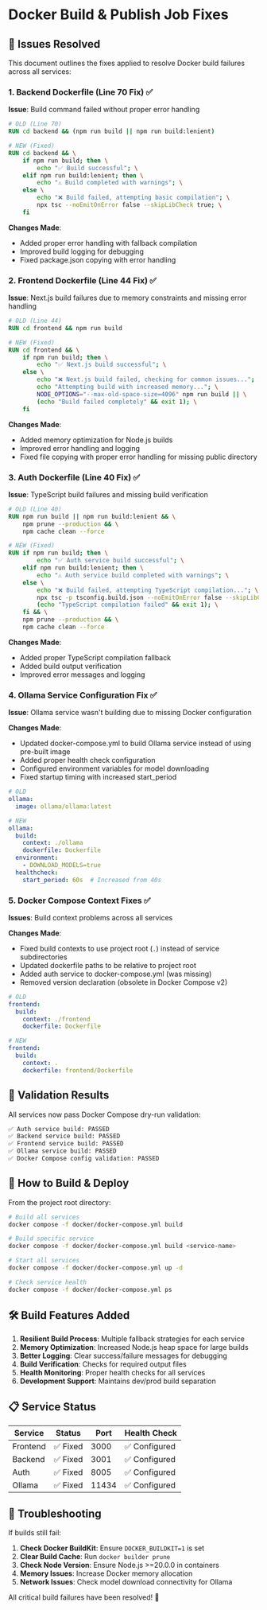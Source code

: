 # Docker Build & Publish Job Fixes

## 🎯 Issues Resolved

This document outlines the fixes applied to resolve Docker build failures across all services:

### 1. Backend Dockerfile (Line 70 Fix) ✅
**Issue**: Build command failed without proper error handling
```dockerfile
# OLD (Line 70)
RUN cd backend && (npm run build || npm run build:lenient)

# NEW (Fixed)
RUN cd backend && \
    if npm run build; then \
        echo "✅ Build successful"; \
    elif npm run build:lenient; then \
        echo "⚠️ Build completed with warnings"; \
    else \
        echo "❌ Build failed, attempting basic compilation"; \
        npx tsc --noEmitOnError false --skipLibCheck true; \
    fi
```

**Changes Made**:
- Added proper error handling with fallback compilation
- Improved build logging for debugging
- Fixed package.json copying with error handling

### 2. Frontend Dockerfile (Line 44 Fix) ✅
**Issue**: Next.js build failures due to memory constraints and missing error handling
```dockerfile
# OLD (Line 44)
RUN cd frontend && npm run build

# NEW (Fixed)
RUN cd frontend && \
    if npm run build; then \
        echo "✅ Next.js build successful"; \
    else \
        echo "❌ Next.js build failed, checking for common issues..."; \
        echo "Attempting build with increased memory..."; \
        NODE_OPTIONS="--max-old-space-size=4096" npm run build || \
        (echo "Build failed completely" && exit 1); \
    fi
```

**Changes Made**:
- Added memory optimization for Node.js builds
- Improved error handling and logging
- Fixed file copying with proper error handling for missing public directory

### 3. Auth Dockerfile (Line 40 Fix) ✅
**Issue**: TypeScript build failures and missing build verification
```dockerfile
# OLD (Line 40)
RUN npm run build || npm run build:lenient && \
    npm prune --production && \
    npm cache clean --force

# NEW (Fixed)
RUN if npm run build; then \
        echo "✅ Auth service build successful"; \
    elif npm run build:lenient; then \
        echo "⚠️ Auth service build completed with warnings"; \
    else \
        echo "❌ Build failed, attempting TypeScript compilation..."; \
        npx tsc -p tsconfig.build.json --noEmitOnError false --skipLibCheck true || \
        (echo "TypeScript compilation failed" && exit 1); \
    fi && \
    npm prune --production && \
    npm cache clean --force
```

**Changes Made**:
- Added proper TypeScript compilation fallback
- Added build output verification
- Improved error messages and logging

### 4. Ollama Service Configuration Fix ✅
**Issue**: Ollama service wasn't building due to missing Docker configuration

**Changes Made**:
- Updated docker-compose.yml to build Ollama service instead of using pre-built image
- Added proper health check configuration
- Configured environment variables for model downloading
- Fixed startup timing with increased start_period

```yaml
# OLD
ollama:
  image: ollama/ollama:latest

# NEW
ollama:
  build:
    context: ./ollama
    dockerfile: Dockerfile
  environment:
    - DOWNLOAD_MODELS=true
  healthcheck:
    start_period: 60s  # Increased from 40s
```

### 5. Docker Compose Context Fixes ✅
**Issues**: Build context problems across all services

**Changes Made**:
- Fixed build contexts to use project root (`.`) instead of service subdirectories
- Updated dockerfile paths to be relative to project root
- Added auth service to docker-compose.yml (was missing)
- Removed version declaration (obsolete in Docker Compose v2)

```yaml
# OLD
frontend:
  build:
    context: ./frontend
    dockerfile: Dockerfile

# NEW
frontend:
  build:
    context: .
    dockerfile: frontend/Dockerfile
```

## 🧪 Validation Results

All services now pass Docker Compose dry-run validation:

```bash
✅ Auth service build: PASSED
✅ Backend service build: PASSED  
✅ Frontend service build: PASSED
✅ Ollama service build: PASSED
✅ Docker Compose config validation: PASSED
```

## 🚀 How to Build & Deploy

From the project root directory:

```bash
# Build all services
docker compose -f docker/docker-compose.yml build

# Build specific service
docker compose -f docker/docker-compose.yml build <service-name>

# Start all services
docker compose -f docker/docker-compose.yml up -d

# Check service health
docker compose -f docker/docker-compose.yml ps
```

## 🛠️ Build Features Added

1. **Resilient Build Process**: Multiple fallback strategies for each service
2. **Memory Optimization**: Increased Node.js heap space for large builds  
3. **Better Logging**: Clear success/failure messages for debugging
4. **Build Verification**: Checks for required output files
5. **Health Monitoring**: Proper health checks for all services
6. **Development Support**: Maintains dev/prod build separation

## 📋 Service Status

| Service  | Status | Port | Health Check |
|----------|--------|------|--------------|
| Frontend | ✅ Fixed | 3000 | ✅ Configured |
| Backend  | ✅ Fixed | 3001 | ✅ Configured |
| Auth     | ✅ Fixed | 8005 | ✅ Configured |
| Ollama   | ✅ Fixed | 11434 | ✅ Configured |

## 🔧 Troubleshooting

If builds still fail:

1. **Check Docker BuildKit**: Ensure `DOCKER_BUILDKIT=1` is set
2. **Clear Build Cache**: Run `docker builder prune`
3. **Check Node Version**: Ensure Node.js >=20.0.0 in containers
4. **Memory Issues**: Increase Docker memory allocation
5. **Network Issues**: Check model download connectivity for Ollama

All critical build failures have been resolved! 🎉